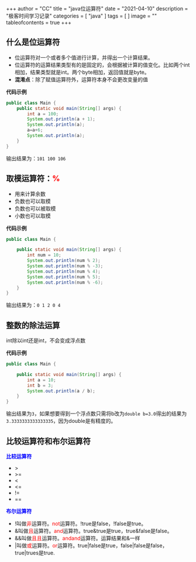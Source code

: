 +++
author = "CC"
title = "java位运算符"
date = "2021-04-10"
description = "极客时间学习记录"
categories = [
"java"
]
tags = [
]
image = ""
tableofcontents = true
+++

## 什么是位运算符 ##

- 位运算符对一个或者多个值进行计算，并得出一个计算结果。
- 位运算符的运算结果类型有的是固定的，会根据被计算的值变化。比如两个int相加，结果类型就是int。两个byte相加，返回值就是byte。
- **混淆点**：除了赋值运算符外，运算符本身不会更改变量的值

**代码示例**
```java
public class Main {
    public static void main(String[] args) {
        int a = 100;
        System.out.println(a + 1);
        System.out.println(a);
        a=a+6;
        System.out.println(a);
    }
}
```
输出结果为：`101 100 106`

## 取模运算符：<font color='red'>%</font> ##

- 用来计算余数
- 负数也可以取模
- 负数也可以被取模
- 小数也可以取模

**代码示例**
```java
public class Main {

    public static void main(String[] args) {
        int num = 10;
        System.out.println(num % 2);
        System.out.println(num % -3);
        System.out.println(num % 4);
        System.out.println(num % 5);
        System.out.println(num % -6);
    }
}
```
输出结果为：`0 1 2 0 4`

## 整数的除法运算 ##
int除以int还是int，不会变成浮点数

**代码示例**
```java
public class Main {

    public static void main(String[] args) {
        int a = 10;
        int b = 3;
        System.out.println(a / b);
    }
}
```
输出结果为`3`，如果想要得到一个浮点数只需将b改为`double b=3.0`得出的结果为`3.3333333333333335`，因为double是有精度的。

## 比较运算符和布尔运算符 ##
**<font color='blue'>比较运算符</font>**

- \>
- \>=
- \<
- \<=
- \!=
- \==

**<font color='blue'>布尔运算符</font>**

- !叫做<font color='red'>非</font>运算符。<font color='red'>not</font>运算符。!true是false，!false是true。
- &叫做<font color='red'>且</font>运算符。<font color='red'>and</font>运算符。true&true是true，true&false是false。
- &&叫做<font color='red'>且且</font>运算符。<font color='red'>andand</font>运算符。运算结果和&一样
- |叫做<font color='red'>或</font>运算符。<font color='red'>or</font>运算符。true|false是true，false|false是false，true|trues是true.
